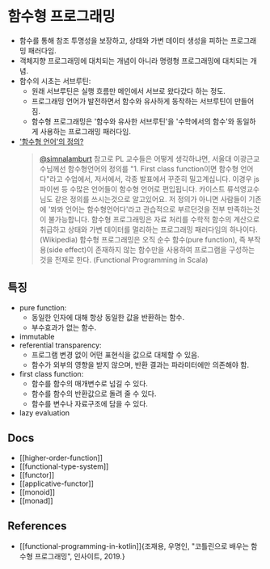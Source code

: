 # 함수형 프로그래밍

* 함수를 통해 참조 투명성을 보장하고, 상태와 가변 데이터 생성을 피하는 프로그래밍 패러다임.
* 객체지향 프로그래밍에 대치되는 개념이 아니라 명령형 프로그래밍에 대치되는 개념.
* 함수의 시초는 서브루틴:
  * 원래 서브루틴은 실행 흐름만 메인에서 서브로 왔다갔다 하는 정도.
  * 프로그래밍 언어가 발전하면서 함수와 유사하게 동작하는 서브루틴이 만들어짐.
  * 함수형 프로그래밍은 '함수와 유사한 서브루틴'을 '수학에서의 함수'와 동일하게 사용하는 프로그래밍 패러다임.
* ['함수형 언어'의 정의?](https://twitter.com/simnalamburt/status/872282854784327681)
  > [@simnalamburt](https://twitter.com/simnalamburt) 참고로 PL 교수들은 어떻게 생각하냐면, 서울대 이광근교수님께선 함수형언어의 정의를 "1. First class function이면 함수형 언어다"라고 수업에서, 저서에서, 각종 발표에서 꾸준히 밀고계십니다. 이경우 js 파이썬 등 수많은 언어들이 함수형 언어로 편입됩니다. 카이스트 류석영교수님도 같은 정의를 쓰시는것으로 알고있어요. 저 정의가 아니면 사람들이 기존에 '뫄뫄 언어는 함수형언어다'라고 관습적으로 부르던것을 전부 만족하는것이 불가능합니다.
  > 함수형 프로그래밍은 자료 처리를 수학적 함수의 계산으로 취급하고 상태와 가변 데이터를 멀리하는 프로그래밍 패러다임의 하나이다. (Wikipedia)
  > 함수형 프로그래밍은 오직 순수 함수(pure function), 즉 부작용(side effect)이 존재하지 않는 함수만을 사용하여 프로그램을 구성하는 것을 전재로 한다. (Functional Programming in Scala)

## 특징

* pure function:
  * 동일한 인자에 대해 항상 동일한 값을 반환하는 함수.
  * 부수효과가 없는 함수.
* immutable
* referential transparency:
  * 프로그램 변경 없이 어떤 표현식을 값으로 대체할 수 있음.
  * 함수가 외부의 영향을 받지 않으며, 반환 결과는 파라미터에만 의존해야 함.
* first class function:
  * 함수를 함수의 매개변수로 넘길 수 있다.
  * 함수를 함수의 반환값으로 돌려 줄 수 있다.
  * 함수를 변수나 자료구조에 담을 수 있다.
* lazy evaluation

## Docs

* [[higher-order-function]]
* [[functional-type-system]]
* [[functor]]
* [[applicative-functor]]
* [[monoid]]
* [[monad]]

## References

* [[functional-programming-in-kotlin]]{조재용, 우명인, "코틀린으로 배우는 함수형 프로그래밍", 인사이트, 2019.}
